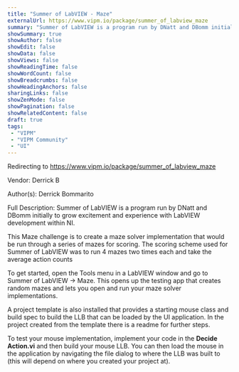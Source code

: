 ```yaml
---
title: "Summer of LabVIEW - Maze"
externalUrl: https://www.vipm.io/package/summer_of_labview_maze
summary: "Summer of LabVIEW is a program run by DNatt and DBomm initially to grow excitement and experience with LabVIEW development within NI."
showSummary: true
showAuthor: false
showEdit: false
showData: false
showViews: false
showReadingTime: false
showWordCount: false
showBreadcrumbs: false
showHeadingAnchors: false
sharingLinks: false
showZenMode: false
showPagination: false
showRelatedContent: false
draft: true
tags:
 - "VIPM"
 - "VIPM Community"
 - "UI"
---
```


Redirecting to https://www.vipm.io/package/summer_of_labview_maze

Vendor: Derrick B

Author(s): Derrick Bommarito
 
Full Description:
Summer of LabVIEW is a program run by DNatt and DBomm initially to grow excitement and experience with LabVIEW development within NI.

This Maze challenge is to create a maze solver implementation that would be run through a series of mazes for scoring. The scoring scheme used for Summer of LabVIEW was to run 4 mazes two times each and take the average action counts 

To get started, open the Tools menu in a LabVIEW window and go to Summer of LabVIEW -> Maze. This opens up the testing app that creates random mazes and lets you open and run your maze solver implementations.

A project template is also installed that provides a starting mouse class and build spec to build the LLB that can be loaded by the UI application. In the project created from the template there is a readme for further steps.

To test your mouse implementation, implement your code in the **Decide Action.vi** and then build your mouse LLB. You can then load the mouse in the application by navigating the file dialog to where the LLB was built to (this will depend on where you created your project at).